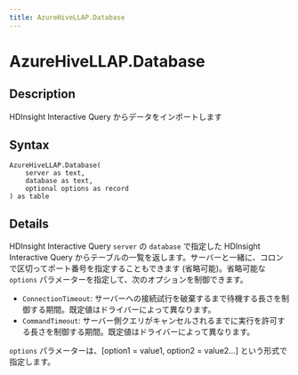 ```yaml
---
title: AzureHiveLLAP.Database
---
```


# AzureHiveLLAP.Database


## Description

HDInsight Interactive Query からデータをインポートします


## Syntax

```powerquery
AzureHiveLLAP.Database(
    server as text,
    database as text,
    optional options as record
) as table
```


## Details

HDInsight Interactive Query <code>server</code> の <code>database</code> で指定した HDInsight Interactive Query からテーブルの一覧を返します。サーバーと一緒に、コロンで区切ってポート番号を指定することもできます (省略可能)。省略可能な <code>options</code> パラメーターを指定して、次のオプションを制御できます。<ul>        <li><code>ConnectionTimeout</code>: サーバーへの接続試行を破棄するまで待機する長さを制御する期間。既定値はドライバーによって異なります。</li>        <li><code>CommandTimeout</code>: サーバー側クエリがキャンセルされるまでに実行を許可する長さを制御する期間。既定値はドライバーによって異なります。</li></ul><code>options</code> パラメーターは、[option1 = value1, option2 = value2...] という形式で指定します。


